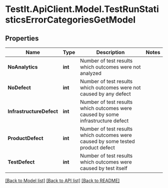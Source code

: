 # TestIt.ApiClient.Model.TestRunStatisticsErrorCategoriesGetModel

## Properties

Name | Type | Description | Notes
------------ | ------------- | ------------- | -------------
**NoAnalytics** | **int** | Number of test results which outcomes were not analyzed | 
**NoDefect** | **int** | Number of test results which outcomes were not caused by any defect | 
**InfrastructureDefect** | **int** | Number of test results which outcomes were caused by some infrastructure defect | 
**ProductDefect** | **int** | Number of test results which outcomes were caused by some tested product defect | 
**TestDefect** | **int** | Number of test results which outcomes were caused by test itself | 

[[Back to Model list]](../README.md#documentation-for-models) [[Back to API list]](../README.md#documentation-for-api-endpoints) [[Back to README]](../README.md)

